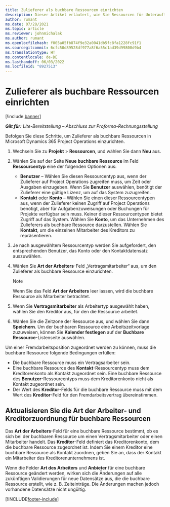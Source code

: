 ```yaml
---
title: Zulieferer als buchbare Ressourcen einrichten
description: Dieser Artikel erläutert, wie Sie Ressourcen für Unterauftragnehmer, die aus Benutzern und Kontakten im System erstellt werden, festlegen und pflegen, damit sie mit Unteraufträgen in Microsoft Dynamics 365 Project Operations verknüpft werden können.
author: rumant
ms.date: 07/28/2021
ms.topic: article
ms.reviewer: johnmichalak
ms.author: rumant
ms.openlocfilehash: f005a05fb874f9e32a0041db5fc8fa1228fc91f1
ms.sourcegitcommit: 6cfc50d89528df977a8f6a55c1ad39d99800d9b4
ms.translationtype: HT
ms.contentlocale: de-DE
ms.lasthandoff: 06/03/2022
ms.locfileid: "8927513"
---
```

# <a name="set-up-subcontractors-as-bookable-resources"></a>Zulieferer als buchbare Ressourcen einrichten

[!include [banner](../../includes/dataverse-preview.md)]

_**Gilt für:** Lite-Bereitstellung – Abschluss zur Proforma-Rechnungsstellung_

Befolgen Sie diese Schritte, um Zulieferer als buchbare Ressourcen in Microsoft Dynamics 365 Project Operations einzurichten.

1. Wechseln Sie zu **Projekt** \> **Ressourcen**, und wählen Sie dann **Neu** aus.
2. Wählen Sie auf der Seite **Neue buchbare Ressource** im Feld **Ressourcentyp** eine der folgenden Optionen aus:

    - **Benutzer** – Wählen Sie diesen Ressourcentyp aus, wenn der Zulieferer auf Project Operations zugreifen muss, um Zeit oder Ausgaben einzugeben. Wenn Sie **Benutzer** auswählen, benötigt der Zulieferer eine gültige Lizenz, um auf das System zuzugreifen.
    - **Kontakt** oder **Konto** – Wählen Sie einen dieser Ressourcentypen aus, wenn der Zulieferer keinen Zugriff auf Project Operations benötigt, aber für Aufgabenzuweisungen oder Buchungen für Projekte verfügbar sein muss. Keiner dieser Ressourcentypen bietet Zugriff auf das System. Wählen Sie **Konto**, um das Unternehmen des Zulieferers als buchbare Ressource darzustellen. Wählen Sie **Kontakt**, um die einzelnen Mitarbeiter des Kreditors zu repräsentieren.

3. Je nach ausgewähltem Ressourcentyp werden Sie aufgefordert, den entsprechenden Benutzer, das Konto oder den Kontaktdatensatz auszuwählen.
4. Wählen Sie **Art der Arbeiters**-Feld „Vertragsmitarbeiter“ aus, um den Zulieferer als buchbare Ressource einzurichten.

    > [!NOTE]
    > Wenn Sie das Feld **Art der Arbeiters** leer lassen, wird die buchbare Ressource als Mitarbeiter betrachtet.

5. Wenn Sie **Vertragsmitarbeiter** als Arbeitertyp ausgewählt haben, wählen Sie den Kreditor aus, für den die Ressource arbeitet.
6. Wählen Sie die Zeitzone der Ressource aus, und wählen Sie dann **Speichern**. Um der buchbaren Ressource eine Arbeitszeitvorlage zuzuweisen, können Sie **Kalender festlegen** auf der **Buchbare Ressource**-Listenseite auswählen.

Um einer Fremdarbeitsposition zugeordnet werden zu können, muss die buchbare Ressource folgende Bedingungen erfüllen:

- Die buchbare Ressource muss ein Vertragsarbeiter sein.
- Eine buchbare Ressource des **Kontakt**-Ressourcentyp muss dem Kreditorenkonto als Kontakt zugeordnet sein. Eine buchbare Ressource des **Benutzer**-Ressourcentyps muss dem Kreditorenkonto nicht als Kontakt zugeordnet sein.
- Der Wert des **Kreditor**-Felds für die buchbare Ressource muss mit dem Wert des **Kreditor**-Feld für den Fremdarbeitsvertrag übereinstimmen.

## <a name="update-the-type-of-worker-and-vendor-mapping-for-bookable-resources"></a>Aktualisieren Sie die Art der Arbeiter- und Kreditorzuordnung für buchbare Ressourcen

Das **Art der Arbeiters**-Feld für eine buchbare Ressource bestimmt, ob es sich bei der buchbaren Ressource um einen Vertragsmitarbeiter oder einen Mitarbeiter handelt. Das **Kreditor**-Feld definiert das Kreditorenkonto, dem die buchbare Ressource zugeordnet ist. Indem Sie einem Kreditor eine buchbare Ressource als Kontakt zuordnen, geben Sie an, dass der Kontakt ein Mitarbeiter des Kreditorenunternehmens ist.

Wenn die Felder **Art des Arbeiters** und **Anbieter** für eine buchbare Ressource geändert werden, wirken sich die Änderungen auf alle zukünftigen Validierungen für neue Datensätze aus, die die buchbare Ressource erstellt, wie z. B. Zeiteinträge. Die Änderungen machen jedoch vorhandene Datensätze nicht ungültig.

[!INCLUDE[footer-include](../../includes/footer-banner.md)]
